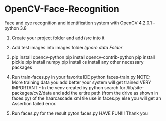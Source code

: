 # OpenCV-Face-Recognition
Face and eye recognition and identification system with OpenCV 4.2.0.1 -python 3.8

1) Create your project folder and add /src into it 
2) Add test images into images folder
*Ignore data Folder*
3) pip install opencv-python
pip install opencv-contrib-python
pip install pickle
pip install numpy
pip install os
install any other necessary packages
4) Run train-faces.py in your favorite IDE python faces-train.py
 NOTE: More training data you add better your system will get trained
VERY IMPORTANT - In the venv created by python search for /lib/site-packages/cv2/data and add the entire path (from the drive as shown in faces.py) of the haarcascade.xml file use in faces.py else you will get an Assertion failed error.
 
5) Run faces.py for the result pyton faces.py
HAVE FUN!!!
Thank you
